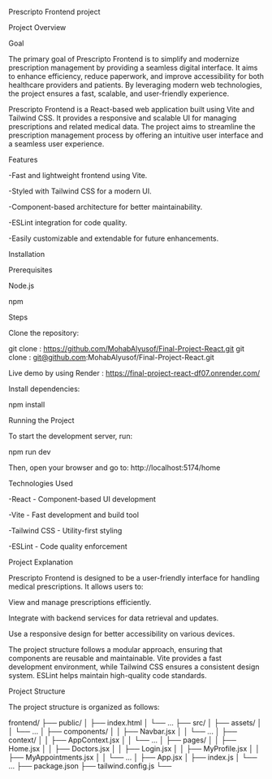 Prescripto Frontend project

Project Overview

Goal

The primary goal of Prescripto Frontend is to simplify and modernize prescription management by providing a seamless digital interface. It aims to enhance efficiency, reduce paperwork, and improve accessibility for both healthcare providers and patients. By leveraging modern web technologies, the project ensures a fast, scalable, and user-friendly experience.

Prescripto Frontend is a React-based web application built using Vite and Tailwind CSS. It provides a responsive and scalable UI for managing prescriptions and related medical data. The project aims to streamline the prescription management process by offering an intuitive user interface and a seamless user experience.

Features

-Fast and lightweight frontend using Vite.

-Styled with Tailwind CSS for a modern UI.

-Component-based architecture for better maintainability.

-ESLint integration for code quality.

-Easily customizable and extendable for future enhancements.

Installation

Prerequisites

Node.js 

npm 

Steps

Clone the repository:

git clone : https://github.com/MohabAlyusof/Final-Project-React.git
git clone : git@github.com:MohabAlyusof/Final-Project-React.git

Live demo by using Render : https://final-project-react-df07.onrender.com/


Install dependencies:

npm install

Running the Project

To start the development server, run:

npm run dev

Then, open your browser and go to:
http://localhost:5174/home

Technologies Used

-React - Component-based UI development

-Vite - Fast development and build tool

-Tailwind CSS - Utility-first styling

-ESLint - Code quality enforcement

Project Explanation

Prescripto Frontend is designed to be a user-friendly interface for handling medical prescriptions. It allows users to:

View and manage prescriptions efficiently.

Integrate with backend services for data retrieval and updates.

Use a responsive design for better accessibility on various devices.

The project structure follows a modular approach, ensuring that components are reusable and maintainable. Vite provides a fast development environment, while Tailwind CSS ensures a consistent design system. ESLint helps maintain high-quality code standards.

Project Structure

The project structure is organized as follows:

frontend/
├── public/
│   ├── index.html
│   └── ...
├── src/
│   ├── assets/
│   │   └── ...
│   ├── components/
│   │   ├── Navbar.jsx
│   │   └── ...
│   ├── context/
│   │   ├── AppContext.jsx
│   │   └── ...
│   ├── pages/
│   │   ├── Home.jsx
│   │   ├── Doctors.jsx
│   │   ├── Login.jsx
│   │   ├── MyProfile.jsx
│   │   ├── MyAppointments.jsx
│   │   └── ...
│   ├── App.jsx
│   ├── index.js
│   └── ...
├── package.json
├── tailwind.config.js
└──
